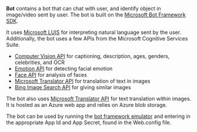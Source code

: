 
**Bot** contains a bot that can chat with user, and identify object in image/video sent by user. The bot is built on the [Microsoft Bot Framework SDK](https://dev.botframework.com/). 

It uses [Microsoft LUIS](https://www.luis.ai/) for interpreting natural language sent by the user. Additionally, the bot uses a few APIs from the Microsoft Cognitive Services Suite. 
* [Computer Vision API](https://www.microsoft.com/cognitive-services/en-us/computer-vision-api) for captioning, description, ages, genders, celebrities, and OCR
* [Emotion API](https://www.microsoft.com/cognitive-services/en-us/emotion-api) for detecting facial emotion
* [Face API](https://www.microsoft.com/cognitive-services/en-us/face-api) for analysis of faces
* [Microsoft Translator API](https://www.microsoft.com/en-us/translator/default.aspx) for translation of text in images
* [Bing Image Search API](https://www.microsoft.com/cognitive-services/en-us/bing-image-search-api) for giving similar images
 
The bot also uses [Microsoft Translator API](https://www.microsoft.com/en-us/translator) for text translation within images. It is hosted as an Azure web app and relies on Azure blob storage.

The bot can be used by running the [bot framework emulator](http://download.botframework.com/botconnector/tools/emulator/publish.htm) and entering in the appropriate App Id and App Secret, found in the Web.config file. 

